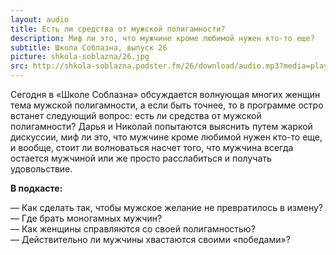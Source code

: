 ```yaml
---
layout: audio
title: Есть ли средства от мужской полигамности?
description: Миф ли это, что мужчине кроме любимой нужен кто-то еще?
subtitle: Школа Соблазна, выпуск 26
picture: shkola-soblazna/26.jpg
src: http://shkola-soblazna.podster.fm/26/download/audio.mp3?media=player
---
```


Сегодня в «Школе Соблазна» обсуждается волнующая многих женщин тема мужской полигамности, а если быть точнее, то в программе остро встанет следующий вопрос: есть ли средства от мужской полигамности? Дарья и Николай попытаются выяснить путем жаркой дискуссии, миф ли это, что мужчине кроме любимой нужен кто-то еще, и вообще, стоит ли волноваться насчет того, что мужчина всегда остается мужчиной или же просто расслабиться и получать удовольствие.

**В подкасте:**

— Как сделать так, чтобы мужское желание не превратилось в измену?  
— Где брать моногамных мужчин?  
— Как женщины справляются со своей полигамностью?  
— Действительно ли мужчины хвастаются своими «победами»?   
